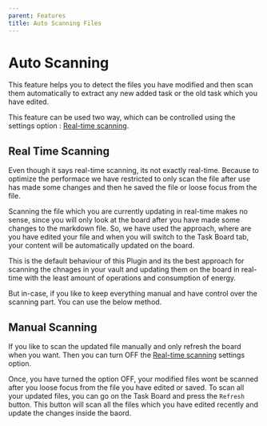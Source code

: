 ```yaml
---
parent: Features
title: Auto Scanning Files
---
```


# Auto Scanning

This feature helps you to detect the files you have modified and then scan them automatically to extract any new added task or the old task which you have edited.

This feature can be used two way, which can be controlled using the settings option : [Real-time scanning](./docs/Features/RealTimeScanning.md).

## Real Time Scanning

Even though it says real-time scanning, its not exactly real-time. Because to optimize the performace we have restricted to only scan the file after use has made some changes and then he saved the file or loose focus from the file.

Scanning the file which you are currently updating in real-time makes no sense, since you will only look at the board after you have made some changes to the markdown file. So, we have used the approach, where are you have edited your file and when you will switch to the Task Board tab, your content will be automatically updated on the board.

This is the default behaviour of this Plugin and its the best approach for scanning the chnages in your vault and updating them on the board in real-time with the least amount of operations and consumption of energy.

But in-case, if you like to keep everything manual and have control over the scanning part. You can use the below method.

## Manual Scanning

If you like to scan the updated file manually and only refresh the board when you want. Then you can turn OFF the [Real-time scanning](./RealTimeScanning.md) settings option.

Once, you have turned the option OFF, your modified files wont be scanned after you loose focus from the file you have edited or saved. To scan all your updated files, you can go on the Task Board and press the `Refresh` button. This button will scan all the files which you have edited recently and update the changes inside the baord.
